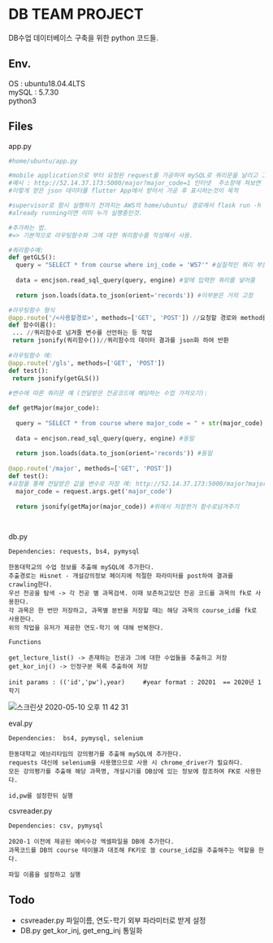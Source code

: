 # DB TEAM PROJECT

DB수업 데이터베이스 구축을 위한 python 코드들.

## Env.
 OS : ubuntu18.04.4LTS<br>
 mySQL : 5.7.30<br>
 python3

## Files

  app.py
  ```python
  #home/ubuntu/app.py
  
  #mobile application으로 부터 요청된 request를 가공하여 mySQL로 쿼리문을 날리고 그 결과를 json으로 반환해주는 WSGI 서버.
  #예시 : http://52.14.37.173:5000/major?major_code=1 인터넷  주소창에 쳐보면 확인 가능. 
  #이렇게 얻은 json 데이터를 flutter App에서 받아서 가공 후 표시하는것이 목적
  
  #supervisor로 항시 실행하기 전까지는 AWS의 home/ubuntu/ 경로에서 flask run -h 0.0.0.0 을 통해 실행시킨다. 
  #already running이면 이미 누가 실행중인것.
  
  #추가하는 법.
  #=> 기본적으로 라우팅함수와 그에 대한 쿼리함수를 작성해서 사용.
  
  #쿼리함수예:
  def getGLS():
    query = "SELECT * from course where inj_code = 'W57'" #실질적인 쿼리 부분 유동적인 부분은에 대한 작성은 뒤에 기술
    
    data = encjson.read_sql_query(query, engine) #앞에 입력한 쿼리를 넣어줌
    
    return json.loads(data.to_json(orient='records')) #이부분은 거의 고정
  
  #라우팅함수 형식
  @app.route('/<사용할경로>', methods=['GET', 'POST']) //요청할 경로와 method를 설정해준다
  def 함수이름():
   ... //쿼리함수로 넘겨줄 변수를 선언하는 등 작업
   return jsonify(쿼리함수())//쿼리함수의 데이터 결과를 json화 하여 반환
   
  #라우팅함수 예: 
  @app.route('/gls', methods=['GET', 'POST'])
  def test():
   return jsonify(getGLS())
   
  #변수에 따른 쿼리문 예 (전달받은 전공코드에 해당하는 수업 가져오기):
  
  def getMajor(major_code):
    
    query = "SELECT * from course where major_code = " + str(major_code) # +를 통해 쿼리문에 변수 합치기
    
    data = encjson.read_sql_query(query, engine) #동일
    
    return json.loads(data.to_json(orient='records')) #동일
    
  @app.route('/major', methods=['GET', 'POST'])
  def test():
  #요청을 통해 전달받은 값을 변수로 저장 예: http://52.14.37.173:5000/major?major_code=1로 요청을 보냈을때 request.args.get으로가져옴
    major_code = request.args.get('major_code') 
    
    return jsonify(getMajor(major_code)) #위에서 저장한거 함수로넘겨주기
  
   
 
  ```

  db.py
  ```
  Dependencies: requests, bs4, pymysql
  
  한동대학교의 수업 정보를 추출해 mySQL에 추가한다.
  추출경로는 Hisnet - 개설강의정보 페이지에 적절한 파라미터를 post하여 결과를 crawling한다.
  우선 전공을 탐색 -> 각 전공 별 과목검색. 이때 보존하고있던 전공 코드를 과목의 fk로 사용한다.
  각 과목은 한 번만 저장하고, 과목별 분반을 저장할 때는 해당 과목의 course_id를 fk로 사용한다.
  위의 작업을 유저가 제공한 연도-학기 에 대해 반복한다.
  
  Functions
  
  get_lecture_list() -> 존재하는 전공과 그에 대한 수업들을 추출하고 저장
  get_kor_inj() -> 인정구분 목록 추출하여 저장
  
  init params : (('id','pw'),year)     #year format : 20201  == 2020년 1학기
  
  ```
  ![스크린샷 2020-05-10 오후 11 42 31](https://user-images.githubusercontent.com/47979730/81502274-fa3c2d00-9317-11ea-84b4-68168d3eaa51.png)
  
  
  eval.py
  ```
  Dependencies:  bs4, pymysql, selenium
  
  한동대학교 에브리타임의 강의평가를 추출해 mySQL에 추가한다.
  requests 대신에 selenium을 사용했으므로 사용 시 chrome_driver가 필요하다.
  모든 강의평가를 추출해 해당 과목명, 개설시기를 DB상에 있는 정보에 참조하여 FK로 사용한다.
  
  id,pw를 설정한뒤 실행
  ```
  
  csvreader.py
  ```
  Dependencies: csv, pymysql
  
  2020-1 이전에 제공된 예비수강 엑셀파일을 DB에 추가한다.
  과목코드를 DB의 course 테이블과 대조해 FK키로 쓸 course_id값을 추출해주는 역할을 한다.
  
  파일 이름을 설정하고 실행
  ```
## Todo
- csvreader.py 파일이름, 연도-학기 외부 파라미터로 받게 설정
- DB.py get_kor_inj, get_eng_inj 통일화

